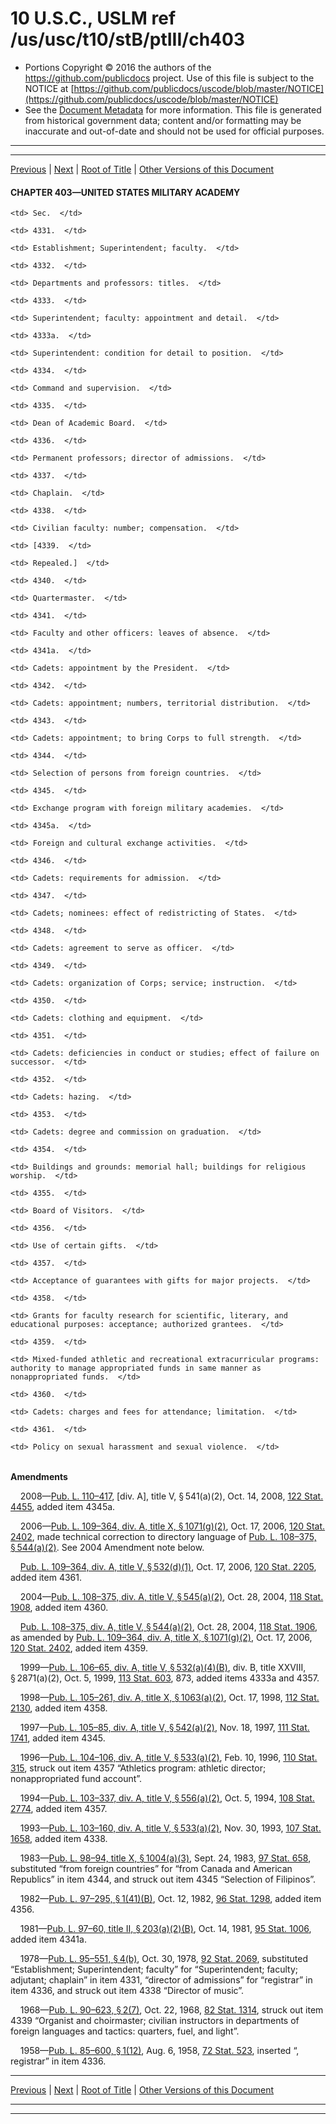 ---
---

# 10 U.S.C., USLM ref /us/usc/t10/stB/ptIII/ch403

* Portions Copyright © 2016 the authors of the https://github.com/publicdocs project.
  Use of this file is subject to the NOTICE at [https://github.com/publicdocs/uscode/blob/master/NOTICE](https://github.com/publicdocs/uscode/blob/master/NOTICE)
* See the [Document Metadata](././../../../../../..//README.md) for more information.
  This file is generated from historical government data; content and/or formatting may be inaccurate and out-of-date and should not be used for official purposes.

----------
----------

[Previous](./../../../../../..//us/usc/t10/stB/ptIII/ch401/m__us_usc_t10_s4321.md) | [Next](./../../../../../..//us/usc/t10/stB/ptIII/ch403/m__us_usc_t10_s4331.md) | [Root of Title](./../../../../../../) | [Other Versions of this Document](https://publicdocs.github.io/go/links?ns=uslm&ref=%2Fus%2Fusc%2Ft10%2FstB%2FptIII%2Fch403)

#### CHAPTER 403—UNITED STATES MILITARY ACADEMY

<table>

  <tr>

    <td> Sec.  </td>

  </tr>

  <tr>

    <td> 4331.  </td>

    <td> Establishment; Superintendent; faculty.  </td>

  </tr>

  <tr>

    <td> 4332.  </td>

    <td> Departments and professors: titles.  </td>

  </tr>

  <tr>

    <td> 4333.  </td>

    <td> Superintendent; faculty: appointment and detail.  </td>

  </tr>

  <tr>

    <td> 4333a.  </td>

    <td> Superintendent: condition for detail to position.  </td>

  </tr>

  <tr>

    <td> 4334.  </td>

    <td> Command and supervision.  </td>

  </tr>

  <tr>

    <td> 4335.  </td>

    <td> Dean of Academic Board.  </td>

  </tr>

  <tr>

    <td> 4336.  </td>

    <td> Permanent professors; director of admissions.  </td>

  </tr>

  <tr>

    <td> 4337.  </td>

    <td> Chaplain.  </td>

  </tr>

  <tr>

    <td> 4338.  </td>

    <td> Civilian faculty: number; compensation.  </td>

  </tr>

  <tr>

    <td> [4339.  </td>

    <td> Repealed.]  </td>

  </tr>

  <tr>

    <td> 4340.  </td>

    <td> Quartermaster.  </td>

  </tr>

  <tr>

    <td> 4341.  </td>

    <td> Faculty and other officers: leaves of absence.  </td>

  </tr>

  <tr>

    <td> 4341a.  </td>

    <td> Cadets: appointment by the President.  </td>

  </tr>

  <tr>

    <td> 4342.  </td>

    <td> Cadets: appointment; numbers, territorial distribution.  </td>

  </tr>

  <tr>

    <td> 4343.  </td>

    <td> Cadets: appointment; to bring Corps to full strength.  </td>

  </tr>

  <tr>

    <td> 4344.  </td>

    <td> Selection of persons from foreign countries.  </td>

  </tr>

  <tr>

    <td> 4345.  </td>

    <td> Exchange program with foreign military academies.  </td>

  </tr>

  <tr>

    <td> 4345a.  </td>

    <td> Foreign and cultural exchange activities.  </td>

  </tr>

  <tr>

    <td> 4346.  </td>

    <td> Cadets: requirements for admission.  </td>

  </tr>

  <tr>

    <td> 4347.  </td>

    <td> Cadets; nominees: effect of redistricting of States.  </td>

  </tr>

  <tr>

    <td> 4348.  </td>

    <td> Cadets: agreement to serve as officer.  </td>

  </tr>

  <tr>

    <td> 4349.  </td>

    <td> Cadets: organization of Corps; service; instruction.  </td>

  </tr>

  <tr>

    <td> 4350.  </td>

    <td> Cadets: clothing and equipment.  </td>

  </tr>

  <tr>

    <td> 4351.  </td>

    <td> Cadets: deficiencies in conduct or studies; effect of failure on successor.  </td>

  </tr>

  <tr>

    <td> 4352.  </td>

    <td> Cadets: hazing.  </td>

  </tr>

  <tr>

    <td> 4353.  </td>

    <td> Cadets: degree and commission on graduation.  </td>

  </tr>

  <tr>

    <td> 4354.  </td>

    <td> Buildings and grounds: memorial hall; buildings for religious worship.  </td>

  </tr>

  <tr>

    <td> 4355.  </td>

    <td> Board of Visitors.  </td>

  </tr>

  <tr>

    <td> 4356.  </td>

    <td> Use of certain gifts.  </td>

  </tr>

  <tr>

    <td> 4357.  </td>

    <td> Acceptance of guarantees with gifts for major projects.  </td>

  </tr>

  <tr>

    <td> 4358.  </td>

    <td> Grants for faculty research for scientific, literary, and educational purposes: acceptance; authorized grantees.  </td>

  </tr>

  <tr>

    <td> 4359.  </td>

    <td> Mixed-funded athletic and recreational extracurricular programs: authority to manage appropriated funds in same manner as nonappropriated funds.  </td>

  </tr>

  <tr>

    <td> 4360.  </td>

    <td> Cadets: charges and fees for attendance; limitation.  </td>

  </tr>

  <tr>

    <td> 4361.  </td>

    <td> Policy on sexual harassment and sexual violence.  </td>

  </tr>

</table>

 __Amendments__ 

    2008—[Pub. L. 110–417][/us/pl/110/417], \[div. A\], title V, § 541(a)(2), Oct. 14, 2008, [122 Stat. 4455][/us/stat/122/4455], added item 4345a.

    2006—[Pub. L. 109–364, div. A, title X, § 1071(g)(2)][/us/pl/109/364/s1071/g/2], Oct. 17, 2006, [120 Stat. 2402][/us/stat/120/2402], made technical correction to directory language of [Pub. L. 108–375, § 544(a)(2)][/us/pl/108/375/s544/a/2]. See 2004 Amendment note below.

    [Pub. L. 109–364, div. A, title V, § 532(d)(1)][/us/pl/109/364/s532/d/1], Oct. 17, 2006, [120 Stat. 2205][/us/stat/120/2205], added item 4361.

    2004—[Pub. L. 108–375, div. A, title V, § 545(a)(2)][/us/pl/108/375/s545/a/2], Oct. 28, 2004, [118 Stat. 1908][/us/stat/118/1908], added item 4360.

    [Pub. L. 108–375, div. A, title V, § 544(a)(2)][/us/pl/108/375/s544/a/2], Oct. 28, 2004, [118 Stat. 1906][/us/stat/118/1906], as amended by [Pub. L. 109–364, div. A, title X, § 1071(g)(2)][/us/pl/109/364/s1071/g/2], Oct. 17, 2006, [120 Stat. 2402][/us/stat/120/2402], added item 4359.

    1999—[Pub. L. 106–65, div. A, title V, § 532(a)(4)(B)][/us/pl/106/65/s532/a/4/B], div. B, title XXVIII, § 2871(a)(2), Oct. 5, 1999, [113 Stat. 603][/us/stat/113/603], 873, added items 4333a and 4357.

    1998—[Pub. L. 105–261, div. A, title X, § 1063(a)(2)][/us/pl/105/261/s1063/a/2], Oct. 17, 1998, [112 Stat. 2130][/us/stat/112/2130], added item 4358.

    1997—[Pub. L. 105–85, div. A, title V, § 542(a)(2)][/us/pl/105/85/s542/a/2], Nov. 18, 1997, [111 Stat. 1741][/us/stat/111/1741], added item 4345.

    1996—[Pub. L. 104–106, div. A, title V, § 533(a)(2)][/us/pl/104/106/s533/a/2], Feb. 10, 1996, [110 Stat. 315][/us/stat/110/315], struck out item 4357 “Athletics program: athletic director; nonappropriated fund account”.

    1994—[Pub. L. 103–337, div. A, title V, § 556(a)(2)][/us/pl/103/337/s556/a/2], Oct. 5, 1994, [108 Stat. 2774][/us/stat/108/2774], added item 4357.

    1993—[Pub. L. 103–160, div. A, title V, § 533(a)(2)][/us/pl/103/160/s533/a/2], Nov. 30, 1993, [107 Stat. 1658][/us/stat/107/1658], added item 4338.

    1983—[Pub. L. 98–94, title X, § 1004(a)(3)][/us/pl/98/94/s1004/a/3], Sept. 24, 1983, [97 Stat. 658][/us/stat/97/658], substituted “from foreign countries” for “from Canada and American Republics” in item 4344, and struck out item 4345 “Selection of Filipinos”.

    1982—[Pub. L. 97–295, § 1(41)(B)][/us/pl/97/295/s1/41/B], Oct. 12, 1982, [96 Stat. 1298][/us/stat/96/1298], added item 4356.

    1981—[Pub. L. 97–60, title II, § 203(a)(2)(B)][/us/pl/97/60/s203/a/2/B], Oct. 14, 1981, [95 Stat. 1006][/us/stat/95/1006], added item 4341a.

    1978—[Pub. L. 95–551, § 4(b)][/us/pl/95/551/s4/b], Oct. 30, 1978, [92 Stat. 2069][/us/stat/92/2069], substituted “Establishment; Superintendent; faculty” for “Superintendent; faculty; adjutant; chaplain” in item 4331, “director of admissions” for “registrar” in item 4336, and struck out item 4338 “Director of music”.

    1968—[Pub. L. 90–623, § 2(7)][/us/pl/90/623/s2/7], Oct. 22, 1968, [82 Stat. 1314][/us/stat/82/1314], struck out item 4339 “Organist and choirmaster; civilian instructors in departments of foreign languages and tactics: quarters, fuel, and light”.

    1958—[Pub. L. 85–600, § 1(12)][/us/pl/85/600/s1/12], Aug. 6, 1958, [72 Stat. 523][/us/stat/72/523], inserted “, registrar” in item 4336.

----------

[Previous](./../../../../../..//us/usc/t10/stB/ptIII/ch401/m__us_usc_t10_s4321.md) | [Next](./../../../../../..//us/usc/t10/stB/ptIII/ch403/m__us_usc_t10_s4331.md) | [Root of Title](./../../../../../../) | [Other Versions of this Document](https://publicdocs.github.io/go/links?ns=uslm&ref=%2Fus%2Fusc%2Ft10%2FstB%2FptIII%2Fch403)

----------
----------

[/us/pl/110/417]: https://publicdocs.github.io/go/links?ns=uslm&ref=%2Fus%2Fpl%2F110%2F417
[/us/stat/122/4455]: https://publicdocs.github.io/go/links?ns=uslm&ref=%2Fus%2Fstat%2F122%2F4455
[/us/pl/109/364/s1071/g/2]: https://publicdocs.github.io/go/links?ns=uslm&ref=%2Fus%2Fpl%2F109%2F364%2Fs1071%2Fg%2F2
[/us/stat/120/2402]: https://publicdocs.github.io/go/links?ns=uslm&ref=%2Fus%2Fstat%2F120%2F2402
[/us/pl/108/375/s544/a/2]: https://publicdocs.github.io/go/links?ns=uslm&ref=%2Fus%2Fpl%2F108%2F375%2Fs544%2Fa%2F2
[/us/pl/109/364/s532/d/1]: https://publicdocs.github.io/go/links?ns=uslm&ref=%2Fus%2Fpl%2F109%2F364%2Fs532%2Fd%2F1
[/us/stat/120/2205]: https://publicdocs.github.io/go/links?ns=uslm&ref=%2Fus%2Fstat%2F120%2F2205
[/us/pl/108/375/s545/a/2]: https://publicdocs.github.io/go/links?ns=uslm&ref=%2Fus%2Fpl%2F108%2F375%2Fs545%2Fa%2F2
[/us/stat/118/1908]: https://publicdocs.github.io/go/links?ns=uslm&ref=%2Fus%2Fstat%2F118%2F1908
[/us/pl/108/375/s544/a/2]: https://publicdocs.github.io/go/links?ns=uslm&ref=%2Fus%2Fpl%2F108%2F375%2Fs544%2Fa%2F2
[/us/stat/118/1906]: https://publicdocs.github.io/go/links?ns=uslm&ref=%2Fus%2Fstat%2F118%2F1906
[/us/pl/109/364/s1071/g/2]: https://publicdocs.github.io/go/links?ns=uslm&ref=%2Fus%2Fpl%2F109%2F364%2Fs1071%2Fg%2F2
[/us/stat/120/2402]: https://publicdocs.github.io/go/links?ns=uslm&ref=%2Fus%2Fstat%2F120%2F2402
[/us/pl/106/65/s532/a/4/B]: https://publicdocs.github.io/go/links?ns=uslm&ref=%2Fus%2Fpl%2F106%2F65%2Fs532%2Fa%2F4%2FB
[/us/stat/113/603]: https://publicdocs.github.io/go/links?ns=uslm&ref=%2Fus%2Fstat%2F113%2F603
[/us/pl/105/261/s1063/a/2]: https://publicdocs.github.io/go/links?ns=uslm&ref=%2Fus%2Fpl%2F105%2F261%2Fs1063%2Fa%2F2
[/us/stat/112/2130]: https://publicdocs.github.io/go/links?ns=uslm&ref=%2Fus%2Fstat%2F112%2F2130
[/us/pl/105/85/s542/a/2]: https://publicdocs.github.io/go/links?ns=uslm&ref=%2Fus%2Fpl%2F105%2F85%2Fs542%2Fa%2F2
[/us/stat/111/1741]: https://publicdocs.github.io/go/links?ns=uslm&ref=%2Fus%2Fstat%2F111%2F1741
[/us/pl/104/106/s533/a/2]: https://publicdocs.github.io/go/links?ns=uslm&ref=%2Fus%2Fpl%2F104%2F106%2Fs533%2Fa%2F2
[/us/stat/110/315]: https://publicdocs.github.io/go/links?ns=uslm&ref=%2Fus%2Fstat%2F110%2F315
[/us/pl/103/337/s556/a/2]: https://publicdocs.github.io/go/links?ns=uslm&ref=%2Fus%2Fpl%2F103%2F337%2Fs556%2Fa%2F2
[/us/stat/108/2774]: https://publicdocs.github.io/go/links?ns=uslm&ref=%2Fus%2Fstat%2F108%2F2774
[/us/pl/103/160/s533/a/2]: https://publicdocs.github.io/go/links?ns=uslm&ref=%2Fus%2Fpl%2F103%2F160%2Fs533%2Fa%2F2
[/us/stat/107/1658]: https://publicdocs.github.io/go/links?ns=uslm&ref=%2Fus%2Fstat%2F107%2F1658
[/us/pl/98/94/s1004/a/3]: https://publicdocs.github.io/go/links?ns=uslm&ref=%2Fus%2Fpl%2F98%2F94%2Fs1004%2Fa%2F3
[/us/stat/97/658]: https://publicdocs.github.io/go/links?ns=uslm&ref=%2Fus%2Fstat%2F97%2F658
[/us/pl/97/295/s1/41/B]: https://publicdocs.github.io/go/links?ns=uslm&ref=%2Fus%2Fpl%2F97%2F295%2Fs1%2F41%2FB
[/us/stat/96/1298]: https://publicdocs.github.io/go/links?ns=uslm&ref=%2Fus%2Fstat%2F96%2F1298
[/us/pl/97/60/s203/a/2/B]: https://publicdocs.github.io/go/links?ns=uslm&ref=%2Fus%2Fpl%2F97%2F60%2Fs203%2Fa%2F2%2FB
[/us/stat/95/1006]: https://publicdocs.github.io/go/links?ns=uslm&ref=%2Fus%2Fstat%2F95%2F1006
[/us/pl/95/551/s4/b]: https://publicdocs.github.io/go/links?ns=uslm&ref=%2Fus%2Fpl%2F95%2F551%2Fs4%2Fb
[/us/stat/92/2069]: https://publicdocs.github.io/go/links?ns=uslm&ref=%2Fus%2Fstat%2F92%2F2069
[/us/pl/90/623/s2/7]: https://publicdocs.github.io/go/links?ns=uslm&ref=%2Fus%2Fpl%2F90%2F623%2Fs2%2F7
[/us/stat/82/1314]: https://publicdocs.github.io/go/links?ns=uslm&ref=%2Fus%2Fstat%2F82%2F1314
[/us/pl/85/600/s1/12]: https://publicdocs.github.io/go/links?ns=uslm&ref=%2Fus%2Fpl%2F85%2F600%2Fs1%2F12
[/us/stat/72/523]: https://publicdocs.github.io/go/links?ns=uslm&ref=%2Fus%2Fstat%2F72%2F523


